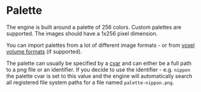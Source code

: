 # Palette

The engine is built around a palette of 256 colors. Custom palettes are supported. The images should have a 1x256 pixel dimension.

You can import palettes from a lot of different image formats - or from [voxel volume formats](Formats.md) (if supported).

The palette can usually be specified by a [cvar](Configuration.md) and can either be a full path to a png file or an identifier.
If you decide to use the identifier - e.g. `nippon` the palette cvar is set to this value and the engine will automatically search
all registered file system paths for a file named `palette-nippon.png`.
